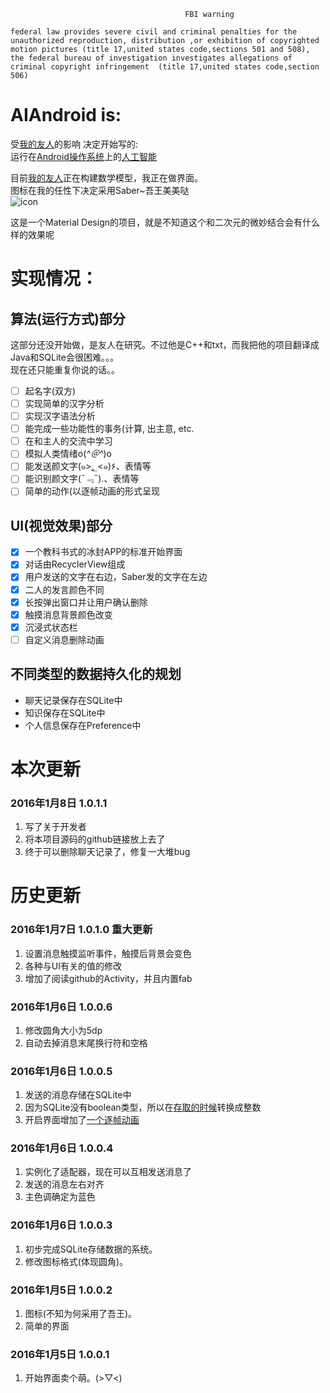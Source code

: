                                            FBI warning


`federal law provides severe civil and criminal penalties for the unauthorized reproduction,
distribution ,or exhibition of copyrighted motion pictures (title 17,united states code,sections 501 and 508),
the federal bureau of investigation investigates allegations of criminal copyright infringement 
(title 17,united states code,section 506)`


# AIAndroid is:
受[我的友人](https://github.com/Wimacs)的影响 决定开始写的:<br/>
运行在[Android操作系统](http://baike.baidu.com/link?url=Fq6NnG8s-GSI9lQ3EsBQyI0Km0zICP-RA4kNTK4083ZGfQ9CBZ2Ews7V-zlmPulmX6qG7mbMYXpdpayxfPfKf7GAzQxtxLJzVYnVHG47Pw3)上的[人工智能](http://baike.baidu.com/link?url=vd1SM2trGRrWeWv5uerz1PTu1G1PTLQTBgNXTd9bDGoWizhDFFdZlR8KnHpTxZE3eLcJvV0YXs-OwDdvNWHvi6LzMWf5oRnuaj2E1BL7QOq)<br/>

目前[我的友人](https://github.com/Wimacs)正在构建数学模型，我正在做界面。<br/>
图标在我的任性下决定采用Saber~吾王美美哒<br/>
![icon](https://github.com/ice1000/AIAndroid/blob/master/app/src/main/res/mipmap-xhdpi/ic_launcher.png)

这是一个Material Design的项目，就是不知道这个和二次元的微妙结合会有什么样的效果呢<br/>

# 实现情况：

## 算法(运行方式)部分

这部分还没开始做，是友人在研究。不过他是C++和txt，而我把他的项目翻译成Java和SQLite会很困难。。。<br/>
现在还只能重复你说的话。。<br/>

- [ ] 起名字(双方)
- [ ] 实现简单的汉字分析
- [ ] 实现汉字语法分析
- [ ] 能完成一些功能性的事务(计算, 出主意, etc.
- [ ] 在和主人的交流中学习
- [ ] 模拟人类情绪o(*^＠^*)o
- [ ] 能发送颜文字(๑>؂<๑)۶、表情等
- [ ] 能识别颜文字(¯﹃¯).、表情等
- [ ] 简单的动作(以逐帧动画的形式呈现

## UI(视觉效果)部分
- [X] 一个教科书式的冰封APP的标准开始界面
- [X] 对话由RecyclerView组成
- [X] 用户发送的文字在右边，Saber发的文字在左边
- [X] 二人的发言颜色不同
- [X] 长按弹出窗口并让用户确认删除
- [X] 触摸消息背景颜色改变
- [X] 沉浸式状态栏
- [ ] 自定义消息删除动画

## 不同类型的数据持久化的规划
+ 聊天记录保存在SQLite中
+ 知识保存在SQLite中
+ 个人信息保存在Preference中

# 本次更新 

### 2016年1月8日 1.0.1.1
1. 写了关于开发者
1. 将本项目源码的github链接放上去了
1. 终于可以删除聊天记录了，修复一大堆bug

# 历史更新

### 2016年1月7日 1.0.1.0 重大更新
1. 设置消息触摸监听事件，触摸后背景会变色
1. 各种与UI有关的值的修改
1. 增加了阅读github的Activity，并且内置fab

### 2016年1月6日 1.0.0.6
1. 修改圆角大小为5dp
1. 自动去掉消息末尾换行符和空格

### 2016年1月6日 1.0.0.5
1. 发送的消息存储在SQLite中
1. 因为SQLite没有boolean类型，所以在[存取的时候](https://github.com/ice1000/AIAndroid/blob/master/app/src/main/java/database/SQLiteManager.java)转换成整数
1. 开启界面增加了[一个逐帧动画](https://github.com/ice1000/AIAndroid/blob/master/app/src/main/res/drawable/saber_shake.xml)

### 2016年1月6日 1.0.0.4
1. 实例化了适配器，现在可以互相发送消息了
1. 发送的消息左右对齐
1. 主色调确定为蓝色

### 2016年1月6日 1.0.0.3
1. 初步完成SQLite存储数据的系统。
1. 修改图标格式(体现圆角)。

### 2016年1月5日 1.0.0.2
1. 图标(不知为何采用了吾王)。
1. 简单的界面

### 2016年1月5日 1.0.0.1
1. 开始界面卖个萌。(>▽<)